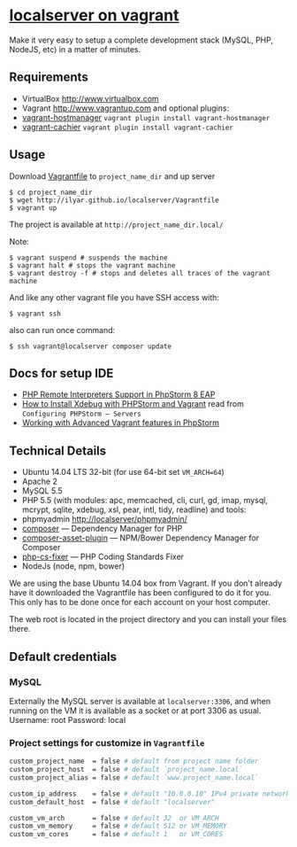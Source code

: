 # [localserver on vagrant](http://ilyar.github.io/localserver/)

Make it very easy to setup a complete development stack (MySQL, PHP, NodeJS, etc) in a matter of minutes.

## Requirements

* VirtualBox <http://www.virtualbox.com>
* Vagrant <http://www.vagrantup.com> and optional plugins:
 * [vagrant-hostmanager](https://github.com/smdahlen/vagrant-hostmanager) `vagrant plugin install vagrant-hostmanager`
 * [vagrant-cachier](http://fgrehm.viewdocs.io/vagrant-cachier) `vagrant plugin install vagrant-cachier`

## Usage

Download [Vagrantfile](http://ilyar.github.io/localserver/Vagrantfile) to `project_name_dir` and up server

	$ cd project_name_dir
	$ wget http://ilyar.github.io/localserver/Vagrantfile
	$ vagrant up

The project is available at `http://project_name_dir.local/`

Note:

	$ vagrant suspend # suspends the machine
	$ vagrant halt # stops the vagrant machine
	$ vagrant destroy -f # stops and deletes all traces of the vagrant machine


And like any other vagrant file you have SSH access with:

	$ vagrant ssh
	
also can run once command:

	$ ssh vagrant@localserver composer update

## Docs for setup IDE

* [PHP Remote Interpreters Support in PhpStorm 8 EAP](http://blog.jetbrains.com/phpstorm/2014/04/php-remote-interpreters-support-in-phpstorm-8-eap/)
* [How to Install Xdebug with PHPStorm and Vagrant](http://www.sitepoint.com/install-xdebug-phpstorm-vagrant/) read from `Configuring PHPStorm – Servers` 
* [Working with Advanced Vagrant features in PhpStorm](http://confluence.jetbrains.com/display/PhpStorm/Working+with+Advanced+Vagrant+features+in+PhpStorm)

## Technical Details

* Ubuntu 14.04 LTS 32-bit (for use 64-bit set `VM_ARCH=64`)
* Apache 2
* MySQL 5.5
* PHP 5.5 (with modules: apc, memcached, cli, curl, gd, imap, mysql, mcrypt, sqlite, xdebug, xsl, pear, intl, tidy, readline) and tools:
 * phpmyadmin <http://localserver/phpmyadmin/>
 * [composer](https://getcomposer.org/) — Dependency Manager for PHP
 * [composer-asset-plugin](https://github.com/francoispluchino/composer-asset-plugin/blob/master/Resources/doc/index.md) — NPM/Bower Dependency Manager for Composer
 * [php-cs-fixer](https://github.com/fabpot/PHP-CS-Fixer#usage) — PHP Coding Standards Fixer
* NodeJs (node, npm, bower)

We are using the base Ubuntu 14.04 box from Vagrant. If you don't already have it downloaded
the Vagrantfile has been configured to do it for you. This only has to be done once
for each account on your host computer.

The web root is located in the project directory and you can install your files there.

## Default credentials

### MySQL

Externally the MySQL server is available at `localserver:3306`, and when running on the VM it is available as a socket or at port 3306 as usual.
Username: root
Password: local

### Project settings for customize in `Vagrantfile`

```bash
custom_project_name  = false # default from project name folder
custom_project_host  = false # default `project_name.local`
custom_project_alias = false # default `www.project_name.local`

custom_ip_address    = false # default "10.0.0.10" IPv4 private network range
custom_default_host  = false # default "localserver"

custom_vm_arch       = false # default 32  or VM_ARCH
custom_vm_memory     = false # default 512 or VM_MEMORY
custom_vm_cores      = false # default 1   or VM_CORES
```
